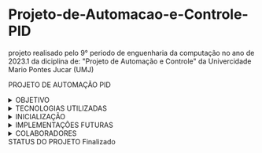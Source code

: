 # Projeto-de-Automacao-e-Controle-PID
projeto realisado pelo 9° periodo de enguenharia da computação no ano de 2023.1 da diciplina de: "Projeto de Automação e Controle" da Univercidade Mario Pontes Jucar (UMJ)

PROJETO DE AUTOMAÇÃO PID

<details><summary>OBJETIVO</summary>

Projeto referente a utilização de PID para aquisição da nota referente a VA2.

</details>


<details><summary>TECNOLOGIAS UTILIZADAS</summary>

foram utilizados peças de impressão 3d, madeiras de variados tipos e parafusos com porcas e arruelas para sustentação e mobilidade, arduino e sua respectiva ide de programação (arduino ide) utilizando a linguagem C++ modificada.

</details>

<details><summary>INICIALIZAÇÃO</summary>

copiar e passar o código para o arduino ide, lembrando que antes de submeter ter a certeza de que seu arduino uno está devidamente montado e conectado

</details>

<details><summary>IMPLEMENTAÇÕES FUTURAS</summary>

será de escolha particular a futura aplicação deste material

</details>

<details><summary>COLABORADORES</summary>

* Andrey Jackson
* André Queiroz
* Abílio Vinicius
* Bruno Almeida
* Clebson Queiroz
* Carlos Gabriel
* Hylan josé
* Halan Gomes
* José Airton
* Julio César
* Joana Bacellar
* Lucas Almeida
* Mario Kennedy
* Pablo Félix
* Pedro Henrique Mendes
* Thiago Paiva
* Thales Santos
* Vinicius Almeida
* Mauro Tony
* Vinicius de Oliveira
  
</details>
STATUS DO PROJETO
Finalizado

